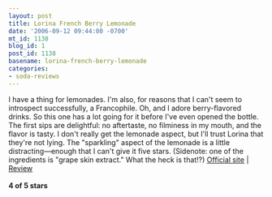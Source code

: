 ```yaml
---
layout: post
title: Lorina French Berry Lemonade
date: '2006-09-12 09:44:00 -0700'
mt_id: 1138
blog_id: 1
post_id: 1138
basename: lorina-french-berry-lemonade
categories:
- soda-reviews
---
```

<p>I have a thing for lemonades. I'm also, for reasons that I can't seem to introspect successfully, a Francophile. Oh, and I adore berry-flavored drinks. So this one has a lot going for it before I've even opened the bottle. The first sips are delightful: no aftertaste, no filminess in my mouth, and the flavor is tasty. I don't really get the lemonade aspect, but I'll trust Lorina that they're not lying. The "sparkling" aspect of the lemonade is a little distracting&#x2014;enough that I can't give it five stars. (Sidenote: one of the ingredients is "grape skin extract." What the heck is that!?)
<a href="http://www.lorina.com/">Official site</a> | <a href="http://www.delicioussparklingtemperancedrinks.net/LorinaFrBer.html" title="Love the site name">Review</a>
<br /><br /><strong>4 of 5 stars</strong></p>
